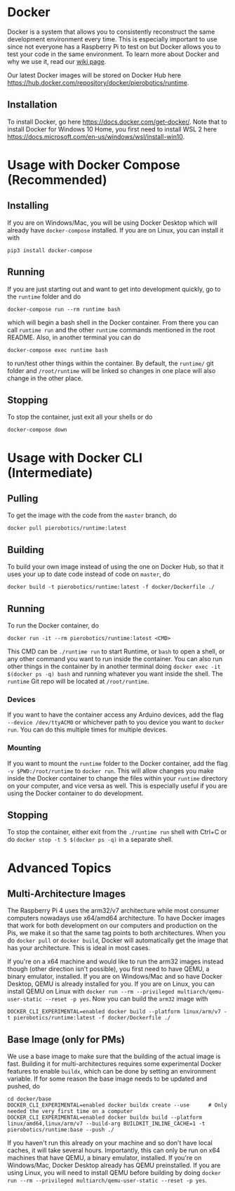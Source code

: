 # Docker

Docker is a system that allows you to consistently reconstruct the same development environment every time. This is especially important to use since not everyone has a Raspberry Pi to test on but Docker allows you to test your code in the same environment. To learn more about Docker and why we use it, read our [wiki page](https://github.com/pioneers/c-runtime/wiki/Docker).

Our latest Docker images will be stored on Docker Hub here https://hub.docker.com/repository/docker/pierobotics/runtime.

## Installation

To install Docker, go here https://docs.docker.com/get-docker/. Note that to install Docker for Windows 10 Home, you first need to install WSL 2 here https://docs.microsoft.com/en-us/windows/wsl/install-win10.

# Usage with Docker Compose (Recommended)

## Installing

If you are on Windows/Mac, you will be using Docker Desktop which will already have `docker-compose` installed. If you are on Linux, you can install it with

    pip3 install docker-compose

## Running

If you are just starting out and want to get into development quickly, go to the `runtime` folder and do

    docker-compose run --rm runtime bash

which will begin a bash shell in the Docker container. From there you can call `runtime run` and the other `runtime` commands mentioned in the root README. Also, in another terminal you can do

    docker-compose exec runtime bash

to run/test other things within the container. By default, the `runtime/` git folder and `/root/runtime` will be linked so changes in one place will also change in the other place.

## Stopping

To stop the container, just exit all your shells or do 

    docker-compose down

# Usage with Docker CLI (Intermediate)

## Pulling

To get the image with the code from the `master` branch, do 

    docker pull pierobotics/runtime:latest
    
## Building

To build your own image instead of using the one on Docker Hub, so that it uses your up to date code instead of code on `master`, do
    
    docker build -t pierobotics/runtime:latest -f docker/Dockerfile ./

## Running

To run the Docker container, do

    docker run -it --rm pierobotics/runtime:latest <CMD>

This CMD can be `./runtime run` to start Runtime, or `bash` to open a shell, or any other command you want to run inside the container. You can also run other things in the container by in another terminal doing `docker exec -it $(docker ps -q) bash` and running whatever you want inside the shell. The `runtime` Git repo will be located at `/root/runtime`.

### Devices

If you want to have the container access any Arduino devices, add the flag `--device /dev/ttyACM0` or whichever path to you device you want to `docker run`. You can do this multiple times for multiple devices.

### Mounting

If you want to mount the `runtime` folder to the Docker container, add the flag `-v $PWD:/root/runtime` to `docker run`. This will allow changes you make inside the Docker container to change the files within your `runtime` directory on your computer, and vice versa as well. This is especially useful if you are using the Docker container to do development.

## Stopping

To stop the container, either exit from the `./runtime run` shell with Ctrl+C or do `docker stop -t 5 $(docker ps -q)` in a separate shell.

# Advanced Topics

## Multi-Architecture Images

The Raspberry Pi 4 uses the arm32/v7 architecture while most consumer computers nowadays use x64/amd64 architecture. To have Docker images that work for both development on our computers and production on the Pis, we make it so that the same tag points to both architectures. When you do `docker pull` or `docker build`, Docker will automatically get the image that has your architecture. This is ideal in most cases.

If you're on a x64 machine and would like to run the arm32 images instead though (other direction isn't possible), you first need to have QEMU, a binary emulator, installed. If you are on Windows/Mac and so have Docker Desktop, QEMU is already installed for you. If you are on Linux, you can install QEMU on Linux with `docker run --rm --privileged multiarch/qemu-user-static --reset -p yes`. Now you can build the `arm32` image with

    DOCKER_CLI_EXPERIMENTAL=enabled docker build --platform linux/arm/v7 -t pierobotics/runtime:latest -f docker/Dockerfile ./

## Base Image (only for PMs)

We use a base image to make sure that the building of the actual image is fast. Building it for multi-architectures requires some experimental Docker features to enable `buildx`, which can be done by setting an environment variable. If for some reason the base image needs to be updated and pushed, do

    cd docker/base
    DOCKER_CLI_EXPERIMENTAL=enabled docker buildx create --use      # Only needed the very first time on a computer
    DOCKER_CLI_EXPERIMENTAL=enabled docker buildx build --platform linux/amd64,linux/arm/v7 --build-arg BUILDKIT_INLINE_CACHE=1 -t pierobotics/runtime:base --push ./

If you haven't run this already on your machine and so don't have local caches, it will take several hours. Importantly, this can only be run on x64 machines that have QEMU, a binary emulator, installed. If you're on Windows/Mac, Docker Desktop already has QEMU preinstalled. If you are using Linux, you will need to install QEMU before building by doing `docker run --rm --privileged multiarch/qemu-user-static --reset -p yes`.
